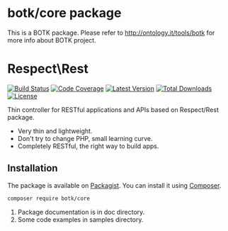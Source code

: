 botk/core package
=================
This is a BOTK package. Please refer to http://ontology.it/tools/botk for more info
about BOTK project.

# Respect\Rest
[![Build Status](https://img.shields.io/travis/BOTK/Core.svg?style=flat-square)](http://travis-ci.org/BOTK/Core)
[![Code Coverage](https://img.shields.io/scrutinizer/coverage/g/BOTK/Core.svg?style=flat-square)](https://scrutinizer-ci.com/g/BOTK/Core)
[![Latest Version](https://img.shields.io/packagist/v/botk/core.svg?style=flat-square)](https://packagist.org/packages/botk/core)
[![Total Downloads](https://img.shields.io/packagist/dt/botk/core.svg?style=flat-square)](https://packagist.org/packages/botk/core)
[![License](https://img.shields.io/packagist/l/botk/core.svg?style=flat-square)](https://packagist.org/packages/botk/core)

Thin controller for RESTful applications and APIs based on Respect/Rest package.

 * Very thin and lightweight.
 * Don't try to change PHP, small learning curve.
 * Completely RESTful, the right way to build apps.


## Installation

The package is available on [Packagist](https://packagist.org/packages/botk/core).
You can install it using [Composer](http://getcomposer.org).

```bash
composer require botk/core
```


1. Package documentation is in doc directory.
3. Some code examples in samples directory.